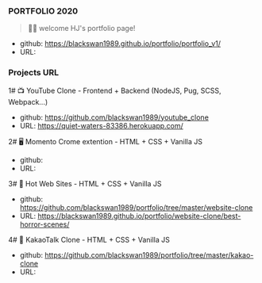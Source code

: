 ### PORTFOLIO 2020

> 🥳🥳 welcome HJ's portfolio page!

- github: https://blackswan1989.github.io/portfolio/portfolio_v1/
- URL: 

### Projects URL

1# 📺 YouTube Clone - Frontend + Backend (NodeJS, Pug, SCSS, Webpack...)
- github: https://github.com/blackswan1989/youtube_clone
- URL: https://quiet-waters-83386.herokuapp.com/

2# 🖥 Momento Crome extention - HTML + CSS + Vanilla JS
- github: 
- URL: 

3# 🌆 Hot Web Sites - HTML + CSS + Vanilla JS
- github: https://github.com/blackswan1989/portfolio/tree/master/website-clone
-  URL: https://blackswan1989.github.io/portfolio/website-clone/best-horror-scenes/


4# 📱 KakaoTalk Clone - HTML + CSS + Vanilla JS
- github: https://github.com/blackswan1989/portfolio/tree/master/kakao-clone
- URL: 
